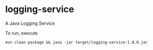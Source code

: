 # logging-service
A Java Logging Service

To run, execute 
```
mvn clean package && java -jar target/logging-service-1.0.0.jar
```
